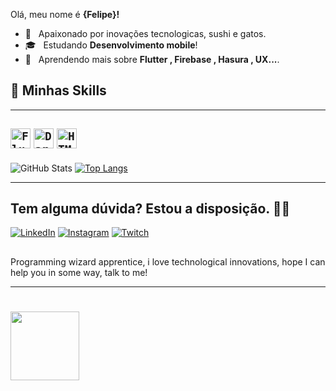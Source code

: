  Olá, meu nome é <strong>{Felipe}!</strong>

- 🧐 &nbsp; Apaixonado por inovações tecnologicas, sushi e gatos.
- 🎓 &nbsp; Estudando **Desenvolvimento mobile**!
- 🌱 &nbsp; Aprendendo mais sobre **Flutter , Firebase , Hasura , UX...**.


                                                        

## 🚀 Minhas Skills
----

<code><img height="32" src="https://img.shields.io/badge/Flutter-02569B?style=for-the-badge&logo=flutter&logoColor=white" alt="Flutter"/></code>
<code><img height="32" src="https://img.shields.io/badge/Dart-0175C2?style=for-the-badge&logo=dart&logoColor=white" alt="Dart"/></code>
<code><img height="32" src="https://img.shields.io/badge/HTML-239120?style=for-the-badge&logo=html5&logoColor=white" alt="HTML"/></code>
----





</div>

![GitHub Stats](https://github-readme-stats.vercel.app/api?username=felipelemostb&show_icons=true&theme=dark)   [![Top Langs](https://github-readme-stats.vercel.app/api/top-langs/?username=felipelemostb&layout=compact)](https://github.com/felipelemostb/github-readme-stats&theme=dark)



----
  
## Tem alguma dúvida? Estou a disposição. 👨‍💻

[![LinkedIn](https://img.shields.io/badge/LinkedIn-0077B5?style=for-the-badge&logo=linkedin&logoColor=white/)](https://www.linkedin.com/in/luizlemosvi/)
[![Instagram](https://img.shields.io/badge/Instagram-E4405F?style=for-the-badge&logo=instagram&logoColor=white/)](https://www.instagram.com/felipevitoriolemos/)
[![Twitch](https://img.shields.io/badge/Twitch-9146FF?style=for-the-badge&logo=twitch&logoColor=white/)](twitch.tv/impactante1/)
  
  

## 
 <div>  
 Programming wizard apprentice, i love technological innovations, hope I can help you in some way, talk to me!</div>

----

<div><img align ="left" src ="https://c.tenor.com/MYjwASLIcHEAAAAM/heart-cute.gif"width="110" height="" </div>

#
